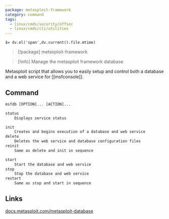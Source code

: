 ```yaml
---
package: metasploit-framework
category: command
tags:
  - linux/cmds/security/offsec
  - linux/cmds/cli/utilities
---
```


`$= dv.el('span',dv.current().file.mtime)`
> [!package] metasploit-framework

> [!info] Manage the metasploit framework database

Metasploit script that allows you to easily setup and control both a database and a web service for [[msfconsole]].

## Command
```txt
msfdb [OPTION]... [ACTION]...

status
    Displays service status

init
    Creates and begins execution of a database and web service
delete
    Deletes the web service and database configuration files
reinit
    Same as delete and init in sequence

start
    Start the database and web service
stop
    Stop the database and web service
restart
	Same as stop and start in sequence
```

## Links
[docs.metasploit.com/metasploit-database](https://docs.metasploit.com/docs/using-metasploit/intermediate/metasploit-database-support.html)
